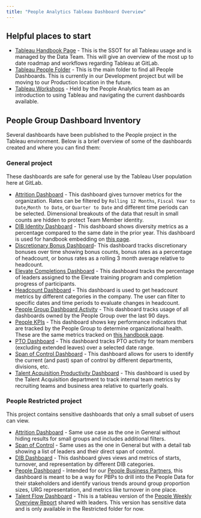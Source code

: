 ```yaml
---
title: "People Analytics Tableau Dashboard Overview"
---
```


## Helpful places to start

- [Tableau Handbook Page](/handbook/enterprise-data/platform/tableau/) - This is the SSOT for all Tableau usage and is managed by the Data Team. This will give an overview of the most up to date roadmap and workflows regarding Tableau at GitLab.
- [Tableau People Folder](https://10az.online.tableau.com/#/site/gitlab/projects/300909) - This is the main folder to find all People Dashboards. This is currently in our Development project but will be moving to our Production location in the future.
- [Tableau Workshops](https://docs.google.com/document/d/1ChdkC7Tep_HL6UqvJ6PNzLxDmR7QNo5LN823wS0ZAZU/edit#heading=h.2e7gftq6eevx) - Held by the People Analytics team as an introduction to using Tableau and navigating the current dashboards available.

## People Group Dashboard Inventory

Several dashboards have been published to the People project in the Tableau environment. Below is a brief overview of some of the dashboards created and where you can find them:

### General project

These dashboards are safe for general use by the Tableau User population here at GitLab.

- [Attrition Dashboard](https://10az.online.tableau.com/#/site/gitlab/workbooks/2024177?:origin=card_share_link) - This dashboard gives turnover metrics for the organization. Rates can be filtered by `Rolling 12 Months`, `Fiscal Year to Date`,`Month to Date`, or `Quarter to Date` and different time periods can be selected. Dimensional breakouts of the data that result in small counts are hidden to protect Team Member identity.
- [DIB Identity Dashboard](https://10az.online.tableau.com/#/site/gitlab/workbooks/2188641?:origin=card_share_link) - This dashboard shows diversity metrics as a percentage compared to the same date in the prior year. This dashboard is used for handbook embedding on [this page](/handbook/company/culture/inclusion/identity-data/).
- [Discretionary Bonus Dashboard](https://10az.online.tableau.com/#/site/gitlab/workbooks/2177808?:origin=card_share_link)- This dashboard tracks discretionary bonuses over time showing bonus counts, bonus rates as a percentage of headcount, or bonus rates as a rolling 3 month average relative to headcount.
- [Elevate Completions Dashboard](https://10az.online.tableau.com/#/site/gitlab/workbooks/2118590?:origin=card_share_link) - This dashboard tracks the percentage of leaders assigned to the Elevate training program and completion progress of participants.
- [Headcount Dashboard](https://10az.online.tableau.com/#/site/gitlab/workbooks/1864887?:origin=card_share_link) - This dashboard is used to get headcount metrics by different categories in the company. The user can filter to specific dates and time periods to evaluate changes in headcount.
- [People Group Dashboard Activity](https://10az.online.tableau.com/#/site/gitlab/workbooks/2236727?:origin=card_share_link) - This dashboard tracks usage of all dashboards owned by the People Group over the last 90 days.
- [People KPIs](https://10az.online.tableau.com/#/site/gitlab/workbooks/2147990?:origin=card_share_link) - This dashboard shows key performance indicators that are tracked by the People Group to determine organizational health. These are the same metrics tracked on [this handbook page](/handbook/people-group/people-success-performance-indicators/).
- [PTO Dashboard](https://10az.online.tableau.com/#/site/gitlab/workbooks/2217877?:origin=card_share_link) - This dashboard tracks PTO activity for team members (excluding extended leaves) over a selected date range.
- [Span of Control Dashboard](https://10az.online.tableau.com/#/site/gitlab/workbooks/1964349?:origin=card_share_link) - This dashboard allows for users to identify the current (and past) span of control by different departments, divisions, etc.
- [Talent Acquisition Productivity Dashboard](https://10az.online.tableau.com/#/site/gitlab/workbooks/2028013?:origin=card_share_link) - This dashboard is used by the Talent Acquisition department to track internal team metrics by recruiting teams and business area relative to quarterly goals.

### People Restricted project

This project contains sensitive dashboards that only a small subset of users can view.

- [Attrition Dashboard](https://10az.online.tableau.com/#/site/gitlab/workbooks/2018838?:origin=card_share_link) - Same use case as the one in General without hiding results for small groups and includes additional filters.
- [Span of Control](https://10az.online.tableau.com/#/site/gitlab/workbooks/1871908?:origin=card_share_link) - Same uses as the one in General but with a detail tab showing a list of leaders and their direct span of control.
- [DIB Dashboard](https://10az.online.tableau.com/#/site/gitlab/workbooks/1953472?:origin=card_share_link) - This dashboard gives views and metrics of starts, turnover, and representation by different DIB categories.
- [People Dashboard](https://10az.online.tableau.com/#/site/gitlab/workbooks/1887121?:origin=card_share_link) - Intended for our [People Business Partners](/handbook/people-group/#people-business-partner-alignment-to-division), this dashboard is meant to be a way for PBPs to drill into the People Data for their stakeholders and identify various trends around group proportion sizes, URG representation, and metrics like turnover in one place.
- [Talent Flow Dashboard](https://10az.online.tableau.com/#/site/gitlab/workbooks/1907866?:origin=card_share_link) - This is a tableau version of the [People Weekly Overview Report](https://docs.google.com/spreadsheets/d/1L8Hl301wDqJlGg8JyxHdpa4DZdttuaX23-BRyWruMA4/edit#gid=221950393) shared with leaders. This version has sensitive data and is only available in the Restricted folder for now.
